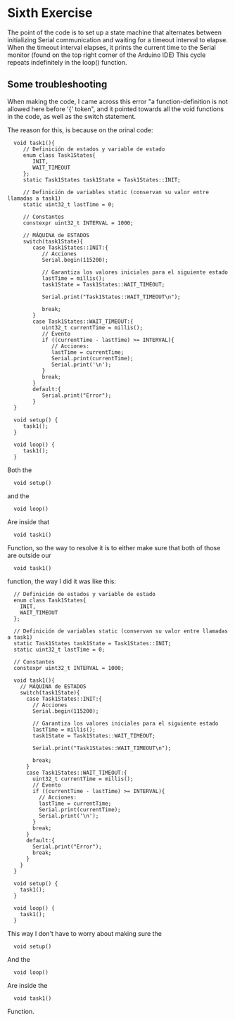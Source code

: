 # Sixth Exercise
The point of the code is to set up a state machine that alternates between initializing Serial
communication and waiting for a timeout interval to elapse. When the timeout interval elapses,
it prints the current time to the Serial monitor (found on the top right corner of the Arduino IDE)
This cycle repeats indefinitely in the loop() function.

## Some troubleshooting
When making the code, I came across this error "a function-definition is not allowed here
before '{' token", and it pointed towards all the void functions in the code, as well as the
switch statement.

The reason for this, is because on the orinal code:

      void task1(){
         // Definición de estados y variable de estado
         enum class Task1States{
            INIT,
            WAIT_TIMEOUT
         };
         static Task1States task1State = Task1States::INIT;

         // Definición de variables static (conservan su valor entre llamadas a task1)
         static uint32_t lastTime = 0;

         // Constantes
         constexpr uint32_t INTERVAL = 1000;

         // MÁQUINA de ESTADOS 
         switch(task1State){
            case Task1States::INIT:{
               // Acciones
               Serial.begin(115200);

               // Garantiza los valores iniciales para el siguiente estado
               lastTime = millis();
               task1State = Task1States::WAIT_TIMEOUT;

               Serial.print("Task1States::WAIT_TIMEOUT\n");

               break;
            }
            case Task1States::WAIT_TIMEOUT:{
               uint32_t currentTime = millis();
               // Evento
               if ((currentTime - lastTime) >= INTERVAL){
                  // Acciones:
                  lastTime = currentTime;
                  Serial.print(currentTime);
                  Serial.print('\n');
               }
               break;
            }
            default:{
               Serial.print("Error");
            }
      }

      void setup() {
         task1();
      }

      void loop() {
         task1();
      }

Both the 

      void setup()
and the 

      void loop()
Are inside that

      void task1()
Function, so the way to resolve it is to either make sure that both of those are outside our

      void task1()
function, the way I did it was like this:

      // Definición de estados y variable de estado
      enum class Task1States{
        INIT,
        WAIT_TIMEOUT
      };

      // Definición de variables static (conservan su valor entre llamadas a task1)
      static Task1States task1State = Task1States::INIT;
      static uint32_t lastTime = 0;

      // Constantes
      constexpr uint32_t INTERVAL = 1000;

      void task1(){
        // MÁQUINA de ESTADOS 
        switch(task1State){
          case Task1States::INIT:{
            // Acciones
            Serial.begin(115200);

            // Garantiza los valores iniciales para el siguiente estado
            lastTime = millis();
            task1State = Task1States::WAIT_TIMEOUT;

            Serial.print("Task1States::WAIT_TIMEOUT\n");

            break;
          }
          case Task1States::WAIT_TIMEOUT:{
            uint32_t currentTime = millis();
            // Evento
            if ((currentTime - lastTime) >= INTERVAL){
              // Acciones:
              lastTime = currentTime;
              Serial.print(currentTime);
              Serial.print('\n');
            }
            break;
          }
          default:{
            Serial.print("Error");
            break;
          }
        }
      }

      void setup() {
        task1();
      }

      void loop() {
        task1();
      }
This way I don't have to worry about making sure the

      void setup()
And the

      void loop()
Are inside the 

      void task1()
Function.
